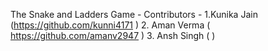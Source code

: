 The Snake and Ladders Game -
Contributors - 1.Kunika Jain (https://github.com/kunni4171 ) 2. Aman Verma ( https://github.com/amanv2947 ) 3. Ansh Singh ( )
